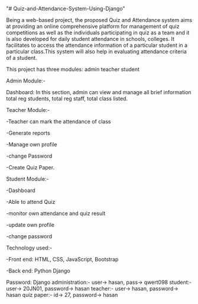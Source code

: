 "# Quiz-and-Attendance-System-Using-Django" 

Being a web-based project, the proposed Quiz and Attendance system aims at providing an online comprehensive platform for management of quiz competitions as well as the individuals participating in quiz as a team and it is also developed for daily student attendance in schools, colleges. It facilitates to access the attendance information of a particular student in a particular class.This system will also help in evaluating attendance criteria of a student.

This project has three modules:
admin
teacher
student

Admin Module:-

Dashboard: In this section, admin can view and manage all brief information total reg students, total reg staff, total class listed.

Teacher Module:-

-Teacher can mark the attendance of class

-Generate reports

-Manage own profile

-change Password

-Create Quiz Paper.

Student  Module:-

-Dashboard 

-Able to attend Quiz

-monitor own attendance and quiz result 

-update own profile

-change password

Technology used:-

-Front end: HTML, CSS, JavaScript, Bootstrap

-Back end: Python Django


Password:
Django administration:-   user-> hasan, pass-> qwert098
student:-    user-> 20JN01, password-> hasan
teacher:-    user-> hasan, password-> hasan
quiz paper:- id-> 27, password-> hasan


